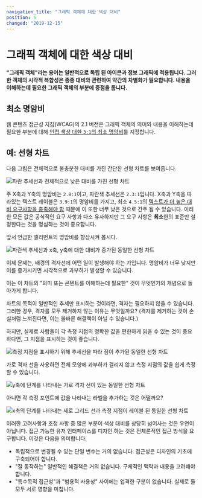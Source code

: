 ```yaml
---
navigation_title: "그래픽 객체에 대한 색상 대비"
position: 5
changed: "2019-12-15"
---
```


# 그래픽 객체에 대한 색상 대비

**"그래픽 객체"라는 용어는 일반적으로 독립 된 아이콘과 정보 그래픽에 적용됩니다. 그러한 객체의 시각적 복합성은 종종 대비와 관련하여 약간의 차별화가 필요합니다. 내용을 이해하는데 필요한 그래픽 객체의 부분에 중점을 둡니다.**

## 최소 명암비

웹 콘텐츠 접근성 지침(WCAG)의 2.1 버전은 그래픽 객체의 의미와 내용을 이해하는데 필요한 부분에 대해 [인접 색상 대한 `3:1`의 최소 명암비](https://www.w3.org/TR/WCAG21/#non-text-contrast)를 지정합니다.

## 예: 선형 차트

다음 그림은 전체적으로 불충분한 대비를 가진 간단한 선형 차트를 보여줍니다.

![파란 추세선과 전체적으로 낮은 대비를 가진 선형 차트](_media/line-chart-low-contrast.png)

주 X축과 Y축의 명암비는 `2.8:1`이고, 파란색 추세선은 `2.3:1`입니다. X축과 Y축을 따라있는 텍스트 레이블은 `3.9:1`의 명암비를 가지고, 최소 `4.5:1`의 [텍스트가 더 높은 대비 요구사항을 충족해야 함](/knowledge/colours-and-contrast/text) 때문에 이 또한 너무 낮은 것으로 간주 될 수 있습니다. 이러한 모든 값은 공식적인 요구 사항과 다소 유사하지만 그 요구 사항은 **최소**한의 표준만 설정한다는 것을 명심하는 것이 중요합니다.

앞서 언급한 엘리먼트의 명암비를 향상시켜 봅시다.

![파란색 추세선과 x축, y축에 대한 대비가 증가된 동일한 선형 차트](_media/line-chart-line-axis.png)

이제 문제는, 배경의 격자선에 어떤 일이 발생해야 하는 가입니다. 명암비가 너무 낮지만 이를 증가시키면 시각적으로 과부하가 발생할 수 있습니다.

이는 이 차트의 "의미 또는 콘텐트를 이해하는데 필요한" 것이 무엇인가의 개념으로 돌아가게 합니다. 

차트의 목적이 일반적인 추세만 표시하는 것이라면, 격자는 필요하지 않을 수 있습니다. 그러한 경우, 격자를 모두 제거하지 않는 이유는 무엇일까요? (격자를 제거하는 것이 손실처럼 느껴진다면, 이는 올바른 해결책이 아닐 수 있습니다.)

하지만, 실제로 사람들이 각 측정 지점의 정확한 값을 편한하게 읽을 수 있는 것이 중요하다면, 그 지점을 표시하는 것이 좋습니다.

![측정 지점을 표시하기 위해 추세선을 따라 점이 추가된 동일한 선형 차트](_media/line-chart-line-axis-dots.png)

가로 격자 선을 사용하면 전체 모양에 과부하가 걸리지 않고 측정 지점의 값을 쉽게 측정할 수 있습니다.

![y축에 단계를 나타내는 가로 격자 선이 있는 동일한 선형 차트](_media/line-chart-line-axis-dots-guides-y.png)

아니면 각 측정 포인트에 값을 나타내는 라벨을 추가하는 것은 어떨까요?

![x축의 단계를 나타내는 세로 그리드 선과 측정 지점이 레이블 된 동일한 선형 차트](_media/line-chart-line-axis-dots-labels-guides-x.png)

이러한 고려사항과 조정 사항 중 많은 부분이 색상 대비를 상당히 넘어사는 것은 우연이 아닙니다. 접근 가능한 유저 인터페이스를 디자인 하는 것은 전체론적인 접근 방식을 요구합니다. 이것은 다음을 의미합니다:

- 독립적으로 변경될 수 있는 단일 변수는 거의 없습니다. 접근성은 디자인의 기초에 구축되어야 합니다.
- "잘 동작하는" 일반적인 해결책은 거의 없습니다. 구체적인 맥락과 내용을 고려해야 합니다.
- "특수목적 접근성"과 "범용적 사용성" 사이에는 업격한 구분이 없습니다. 실제로 둘 모두 서로 영향을 미칩니다.